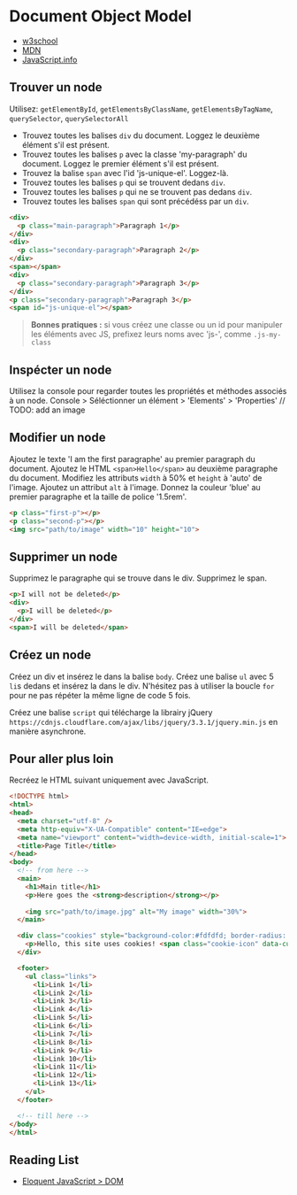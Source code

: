 # Document Object Model

+ [w3school](https://www.w3schools.com/js/js_htmldom_eventlistener.asp)
+ [MDN](https://developer.mozilla.org/en-US/docs/Web/API/Document_Object_Model/Introduction)
+ [JavaScript.info](http://javascript.info/dom-nodes)


## Trouver un node

Utilisez: `getElementById`, `getElementsByClassName`, `getElementsByTagName`, `querySelector`, `querySelectorAll`

+ Trouvez toutes les balises `div` du document. Loggez le deuxième élément s'il est présent.
+ Trouvez toutes les balises `p` avec la classe 'my-paragraph' du document. Loggez le premier élément s'il est présent.
+ Trouvez la balise `span` avec l'id 'js-unique-el'. Loggez-là.
+ Trouvez toutes les balises `p` qui se trouvent dedans `div`. 
+ Trouvez toutes les balises `p` qui ne se trouvent pas dedans `div`. 
+ Trouvez toutes les balises `span` qui sont précédéss par un `div`. 

```html
<div>
  <p class="main-paragraph">Paragraph 1</p>
</div>
<div>
  <p class="secondary-paragraph">Paragraph 2</p>
</div>
<span></span>
<div>
  <p class="secondary-paragraph">Paragraph 3</p>
</div>
<p class="secondary-paragraph">Paragraph 3</p>
<span id="js-unique-el"></span>
```

> **Bonnes pratiques :** si vous créez une classe ou un id pour manipuler les éléments avec JS, prefixez leurs noms avec 'js-', comme `.js-my-class`


## Inspécter un node

Utilisez la console pour regarder toutes les propriétés et méthodes associés à un node.
Console > Séléctionner un élément > 'Elements' > 'Properties'
// TODO: add an image


## Modifier un node

Ajoutez le texte 'I am the first paragraphe' au premier paragraph du document.
Ajoutez le HTML `<span>Hello</span>` au deuxième paragraphe du document.
Modifiez les attributs `width` à 50% et `height` à 'auto' de l'image.
Ajoutez un attribut `alt` à l'image.
Donnez la couleur 'blue' au premier paragraphe et la taille de police '1.5rem'.

```html
<p class="first-p"></p>
<p class="second-p"></p>
<img src="path/to/image" width="10" height="10">

```

## Supprimer un node

Supprimez le paragraphe qui se trouve dans le div.
Supprimez le span.

```html
<p>I will not be deleted</p>
<div>
  <p>I will be deleted</p>
</div>
<span>I will be deleted</span>
```

## Créez un node

Créez un div et insérez le dans la balise `body`.
Créez une balise `ul` avec 5 `li`s dedans et insérez la dans le div. N'hésitez pas à utiliser la boucle `for` pour ne pas répéter la même ligne de code 5 fois.

Créez une balise `script` qui télécharge la librairy jQuery `https://cdnjs.cloudflare.com/ajax/libs/jquery/3.3.1/jquery.min.js` en manière asynchrone.

## Pour aller plus loin

Recréez le HTML suivant uniquement avec JavaScript.

```html
<!DOCTYPE html>
<html>
<head>
  <meta charset="utf-8" />
  <meta http-equiv="X-UA-Compatible" content="IE=edge">
  <meta name="viewport" content="width=device-width, initial-scale=1">
  <title>Page Title</title>
</head>
<body>
  <!-- from here -->
  <main>
    <h1>Main title</h1>
    <p>Here goes the <strong>description</strong></p>
  
    <img src="path/to/image.jpg" alt="My image" width="30%">
  </main>

  <div class="cookies" style="background-color:#fdfdfd; border-radius: 4px;">
    <p>Hello, this site uses cookies! <span class="cookie-icon" data-custom-id="35"></span></p>
  </div>

  <footer>
    <ul class="links">
      <li>Link 1</li>
      <li>Link 2</li>
      <li>Link 3</li>
      <li>Link 4</li>
      <li>Link 5</li>
      <li>Link 6</li>
      <li>Link 7</li>
      <li>Link 8</li>
      <li>Link 9</li>
      <li>Link 10</li>
      <li>Link 11</li>
      <li>Link 12</li>
      <li>Link 13</li>
    </ul>
  </footer>

  <!-- till here -->
</body>
</html>
```

## Reading List

+ [Eloquent JavaScript > DOM](https://eloquentjavascript.net/14_dom.html)


